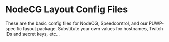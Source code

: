 # NodeCG Layout Config Files
These are the basic config files for NodeCG, Speedcontrol, and our PUWP-specific layout package.  Substitute your own values for hostnames, Twitch IDs and secret keys, etc...
